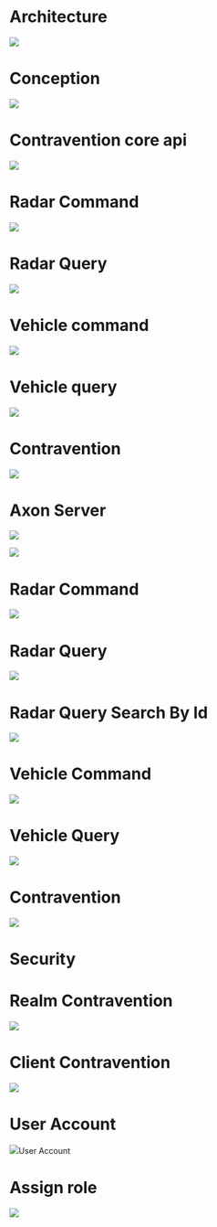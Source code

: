 # Architecture

![](screens/img_1.png)

# Conception

![](screens/img_2.png)

# Contravention core api
![](screens/img_10.png)

# Radar Command
![](screens/img_11.png)

# Radar Query
![](screens/img_12.png)

# Vehicle command
![](screens/img_13.png)

# Vehicle  query
![](screens/img_14.png)

# Contravention 
![](screens/img_15.png)
# Axon Server
![](screens/img.png)

![](screens/img_3.png)
# Radar Command
![](screens/img_4.png)

# Radar Query
![](screens/img_5.png)

# Radar Query Search By Id
![](screens/img_6.png)

# Vehicle Command
![](screens/img_7.png)

# Vehicle Query
![](screens/img_8.png)

# Contravention 
![](screens/img_9.png)
##
# Security 
# Realm Contravention
![](screens/img_16.png)

# Client Contravention
![](screens/img_17.png)

# User Account
![](screens/img_18.png)User Account

# Assign role
![](screens/img_19.png)
